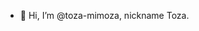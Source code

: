 - 👋 Hi, I’m @toza-mimoza, nickname Toza.

<!---
toza-mimoza/toza-mimoza is a ✨ special ✨ repository because its `README.md` (this file) appears on your GitHub profile.
You can click the Preview link to take a look at your changes.
--->

